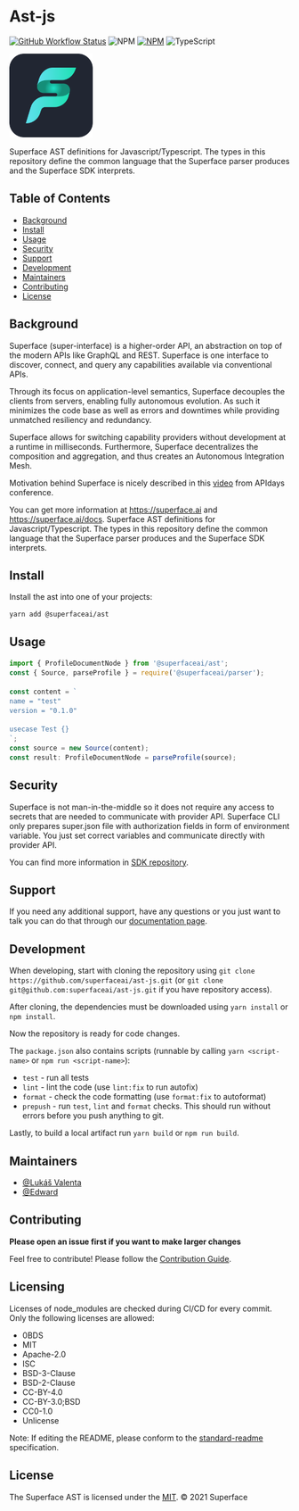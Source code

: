 # Ast-js

[![GitHub Workflow Status](https://img.shields.io/github/actions/workflow/status/superfaceai/ast-js/main.yml)](https://github.com/superfaceai/ast-js/actions/workflows/main.yml)
![NPM](https://img.shields.io/npm/v/@superfaceai/ast)
[![NPM](https://img.shields.io/npm/l/@superfaceai/ast)](LICENSE)
![TypeScript](https://img.shields.io/badge/%3C%2F%3E-Typescript-blue)

<img src="https://github.com/superfaceai/ast-js/blob/main/docs/LogoGreen.png" alt="superface logo" width="150" height="150">

Superface AST definitions for Javascript/Typescript. The types in this repository define the common language that the Superface parser produces and the Superface SDK interprets.

## Table of Contents

- [Background](#background)
- [Install](#install)
- [Usage](#usage)
- [Security](#security)
- [Support](#support)
- [Development](#development)
- [Maintainers](#maintainers)
- [Contributing](#contributing)
- [License](#license)

## Background
 Superface (super-interface) is a higher-order API, an abstraction on top of the modern APIs like GraphQL and REST. Superface is one interface to discover, connect, and query any capabilities available via conventional APIs. 

 Through its focus on application-level semantics, Superface decouples the clients from servers, enabling fully autonomous evolution. As such it minimizes the code base as well as errors and downtimes while providing unmatched resiliency and redundancy. 

 Superface allows for switching capability providers without development at a runtime in milliseconds. Furthermore, Superface decentralizes the composition and aggregation, and thus creates an Autonomous Integration Mesh.

 Motivation behind Superface is nicely described in this [video](https://www.youtube.com/watch?v=BCvq3NXFb94) from APIdays conference.

 You can get more information at https://superface.ai and https://superface.ai/docs.
Superface AST definitions for Javascript/Typescript. The types in this repository define the common language that the Superface parser produces and the Superface SDK interprets.

## Install

Install the ast into one of your projects:

```shell
yarn add @superfaceai/ast
```

## Usage

```ts
import { ProfileDocumentNode } from '@superfaceai/ast';
const { Source, parseProfile } = require('@superfaceai/parser');

const content = `
name = "test"
version = "0.1.0"

usecase Test {}
`;
const source = new Source(content);
const result: ProfileDocumentNode = parseProfile(source);
```

## Security

Superface is not man-in-the-middle so it does not require any access to secrets that are needed to communicate with provider API. Superface CLI only prepares super.json file with authorization fields in form of environment variable. You just set correct variables and communicate directly with provider API.

You can find more information in [SDK repository](https://github.com/superfaceai/one-sdk-js/blob/main/SECURITY.md).

## Support

If you need any additional support, have any questions or you just want to talk you can do that through our [documentation page](https://docs.superface.ai). 

## Development

When developing, start with cloning the repository using `git clone https://github.com/superfaceai/ast-js.git` (or `git clone git@github.com:superfaceai/ast-js.git` if you have repository access).

After cloning, the dependencies must be downloaded using `yarn install` or `npm install`.

Now the repository is ready for code changes.

The `package.json` also contains scripts (runnable by calling `yarn <script-name>` or `npm run <script-name>`):
- `test` - run all tests
- `lint` - lint the code (use `lint:fix` to run autofix)
- `format` - check the code formatting (use `format:fix` to autoformat)
- `prepush` - run `test`, `lint` and `format` checks. This should run without errors before you push anything to git.

Lastly, to build a local artifact run `yarn build` or `npm run build`.

## Maintainers

- [@Lukáš Valenta](https://github.com/lukas-valenta)
- [@Edward](https://github.com/TheEdward162)

## Contributing

**Please open an issue first if you want to make larger changes**

Feel free to contribute! Please follow the [Contribution Guide](CONTRIBUTION_GUIDE.md).

## Licensing

Licenses of node_modules are checked during CI/CD for every commit. Only the following licenses are allowed:

- 0BDS
- MIT
- Apache-2.0
- ISC
- BSD-3-Clause
- BSD-2-Clause
- CC-BY-4.0
- CC-BY-3.0;BSD
- CC0-1.0
- Unlicense

Note: If editing the README, please conform to the [standard-readme](https://github.com/RichardLitt/standard-readme) specification.

## License

The Superface AST is licensed under the [MIT](LICENSE).
© 2021 Superface
